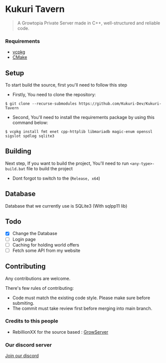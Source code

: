 # Kukuri Tavern
> A Growtopia Private Server made in C++, well-structured and reliable code.

### Requirements
- [vcpkg](https://vcpkg.io/en/)
- [CMake](https://cmake.org/download/)

## Setup
To start build the source, first you'll need to follow this step
- Firstly, You need to clone the repository:
```
$ git clone --recurse-submodules https://github.com/Kukuri-Dev/Kukuri-Tavern
```
- Second, You'll need to install the requirements package by using this command below:
```
$ vcpkg install fmt enet cpp-httplib libmariadb magic-enum openssl sigslot spdlog sqlite3
```

## Building
Next step, If you want to build the project, You'll need to run `<any-type>-build.bat` file to build the project
- Dont forgot to switch to the (`Release, x64`)

## Database
Database that we currently use is SQLite3 (With sqlpp11 lib)

## Todo
- [X] Change the Database
- [ ] Login page
- [ ] Caching for holding world offers
- [ ] Fetch some API from my website

## Contributing
Any contributions are welcome.

There's few rules of contributing:
- Code must match the existing code style. Please make sure before submiting.
- The commit must take review first before merging into main branch.

### Credits to this people
- RebillionXX for the source based : [GrowServer](https://github.com/RebillionXX/GrowtopiaServer)

### Our discord server
[Join our discord](https://discord.gg/pqymdG3pBa)
